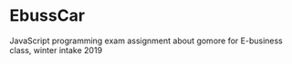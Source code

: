 # EbussCar
JavaScript programming exam assignment
about gomore for E-business class, winter intake 2019
